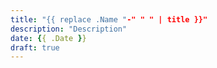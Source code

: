 ```yaml
---
title: "{{ replace .Name "-" " " | title }}"
description: "Description"
date: {{ .Date }}
draft: true
---
```


